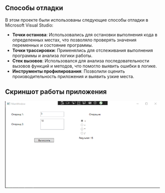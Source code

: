 ## Способы отладки

В этом проекте были использованы следующие способы отладки в Microsoft Visual Studio:

- **Точки останова**: Использовались для остановки выполнения кода в определенных местах, что позволяло проверять значения переменных и состояние программы.
- **Точки трассировки**: Применялись для отслеживания выполнения программы и анализа логики работы.
- **Стек вызовов**: Использовался для анализа последовательности вызовов функций и методов, что помогло выявить ошибки в логике.
- **Инструменты профилирования**: Позволили оценить производительность приложения и выявить узкие места.

## Скриншот работы приложения

![Скриншот приложения](скриншот.PNG)

